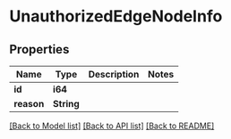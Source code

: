 # UnauthorizedEdgeNodeInfo

## Properties

Name | Type | Description | Notes
------------ | ------------- | ------------- | -------------
**id** | **i64** |  | 
**reason** | **String** |  | 

[[Back to Model list]](../README.md#documentation-for-models) [[Back to API list]](../README.md#documentation-for-api-endpoints) [[Back to README]](../README.md)


